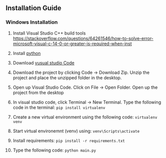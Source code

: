 ## Installation Guide

### Windows Installation
1. Install Visual Studio C++ build tools
https://stackoverflow.com/questions/64261546/how-to-solve-error-microsoft-visual-c-14-0-or-greater-is-required-when-inst

2. Install [python](https://www.python.org/downloads/)

3. Download [vusual studio Code](https://code.visualstudio.com/download)

4. Download the project by clicking Code -> Download Zip. Unzip the project and place the unzipped folder in the desktop.

5. Open up Visual Studio Code. Click on File -> Open Folder. Open up the project from the desktop

6. In visual studio code, click Terminal -> New Terminal. Type the following code in the terminal: `pip install virtualenv`

5. Create a new virtual environment using the following code: `virtualenv venv`

6. Start virtual environemnt (venv) using: `venv\Scripts\activate`

7. Install requirements: `pip install -r requirements.txt`

8. Type the following code: `python main.py`
